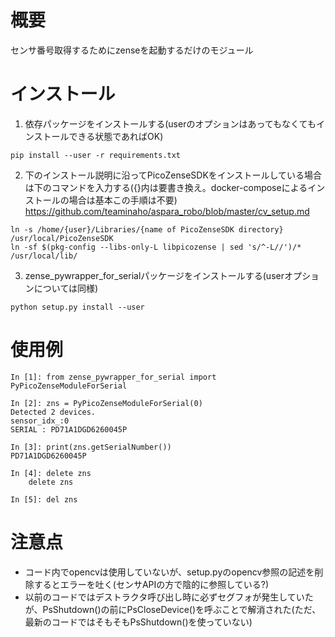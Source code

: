 # 概要
センサ番号取得するためにzenseを起動するだけのモジュール

# インストール
1. 依存パッケージをインストールする(userのオプションはあってもなくてもインストールできる状態であればOK)
```
pip install --user -r requirements.txt
```
2. 下のインストール説明に沿ってPicoZenseSDKをインストールしている場合は下のコマンドを入力する({}内は要書き換え。docker-composeによるインストールの場合は基本この手順は不要)
https://github.com/teaminaho/aspara_robo/blob/master/cv_setup.md
```
ln -s /home/{user}/Libraries/{name of PicoZenseSDK directory} /usr/local/PicoZenseSDK 
ln -sf $(pkg-config --libs-only-L libpicozense | sed 's/^-L//')/* /usr/local/lib/
```

3. zense_pywrapper_for_serialパッケージをインストールする(userオプションについては同様) 
```
python setup.py install --user
```

# 使用例
```
In [1]: from zense_pywrapper_for_serial import PyPicoZenseModuleForSerial

In [2]: zns = PyPicoZenseModuleForSerial(0)
Detected 2 devices.
sensor_idx_:0
SERIAL : PD71A1DGD6260045P

In [3]: print(zns.getSerialNumber())
PD71A1DGD6260045P

In [4]: delete zns
    delete zns

In [5]: del zns
```

# 注意点
 - コード内でopencvは使用していないが、setup.pyのopencv参照の記述を削除するとエラーを吐く(センサAPIの方で陰的に参照している?)
 - 以前のコードではデストラクタ呼び出し時に必ずセグフォが発生していたが、PsShutdown()の前にPsCloseDevice()を呼ぶことで解消された(ただ、最新のコードではそもそもPsShutdown()を使っていない)